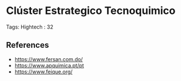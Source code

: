 # Clúster Estrategico Tecnoquimico

Tags: Hightech
: 32

## References

- https://www.fersan.com.do/
- https://www.apquimica.pt/pt
- https://www.feique.org/